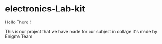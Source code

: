 # electronics-Lab-kit

Hello There !

This is our project that we have made for our subject in collage it's made by Enigma Team 
